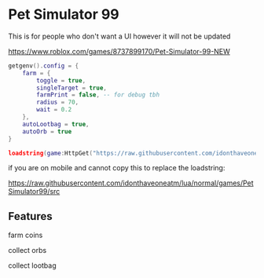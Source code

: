 # Pet Simulator 99

This is for people who don't want a UI however it will not be updated

https://www.roblox.com/games/8737899170/Pet-Simulator-99-NEW

```lua
getgenv().config = {
    farm = {
        toggle = true,
        singleTarget = true,
        farmPrint = false, -- for debug tbh
        radius = 70,
        wait = 0.2
    },
    autoLootbag = true,
    autoOrb = true
}

loadstring(game:HttpGet("https://raw.githubusercontent.com/idonthaveoneatm/lua/normal/games/PetSimulator99/src"))()
```

if you are on mobile and cannot copy this to replace the loadstring:

https://raw.githubusercontent.com/idonthaveoneatm/lua/normal/games/PetSimulator99/src

## Features

farm coins

collect orbs

collect lootbag
